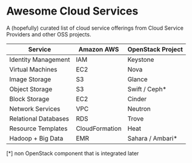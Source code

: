 # Awesome Cloud Services

A (hopefully) curated list of cloud service offerings from Cloud Service Providers and other OSS projects.

|          Service       |   Amazon AWS           | OpenStack Project      |
| ---------------------- | ---------------------- | ---------------------- |
| Identity Management    | IAM                    | Keystone               |
| Virtual Machines       | EC2                    | Nova                   |
| Image Storage          | S3                     | Glance                 |
| Object Storage         | S3                     | Swift / Ceph*          |
| Block Storage          | EC2                    | Cinder                 |
| Network Services       | VPC                    | Neutron                |
| Relational Databases   | RDS                    | Trove                  |
| Resource Templates     | CloudFormation         | Heat                   |
| Hadoop + Big Data      | EMR                    | Sahara / Ambari*       |

[*] non OpenStack component that is integrated later
